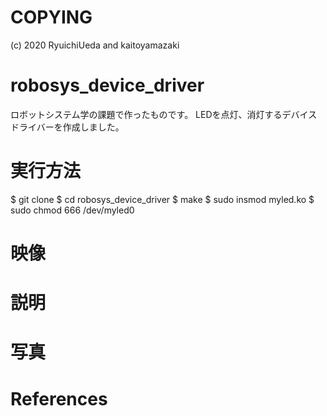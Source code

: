 # COPYING
(c) 2020 RyuichiUeda and kaitoyamazaki
# robosys_device_driver
ロボットシステム学の課題で作ったものです。 LEDを点灯、消灯するデバイスドライバーを作成しました。
# 実行方法
  $ git clone
  $ cd robosys_device_driver
  $ make
  $ sudo insmod myled.ko
  $ sudo chmod 666 /dev/myled0

# 映像

# 説明

# 写真

# References

